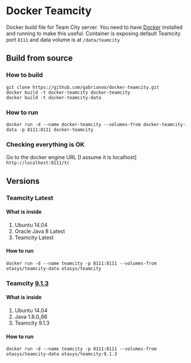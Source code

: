 # Docker Teamcity

Docker build file for Team City server. You need to have [Docker](https://www.docker.com/) installed and running to make this useful.
Container is exposing default Teamcity port `8111` and data volume is at `/data/teamcity`

## Build from source

### How to build

```
git clone https://github.com/gabrianoo/docker-teamcity.git
docker build -t docker-teamcity docker-teamcity
docker build -t docker-teamcity-data
```

### How to run

```
docker run -d --name docker-teamcity --volumes-from docker-teamcity-data -p 8111:8111 docker-teamcity
```

### Checking everything is OK

Go to the docker engine URL [I assume it is localhost] `http://localhost:8111/tc`

## Versions

### Teamcity Latest

#### What is inside

1. Ubuntu 14.04
2. Oracle Java 8 Latest
3. Teamcity Latest

#### How to run

```
docker run -d --name teamcity -p 8111:8111 --volumes-from otasys/teamcity-data otasys/teamcity
```

### Teamcity [9.1.3](https://github.com/gabrianoo/docker-teamcity/releases/tag/9.1.3)

#### What is inside

1. Ubuntu 14.04
2. Java 1.8.0_66
3. Teamcity 9.1.3

#### How to run

```
docker run -d --name teamcity -p 8111:8111 --volumes-from otasys/teamcity-data otasys/teamcity:9.1.3
```
